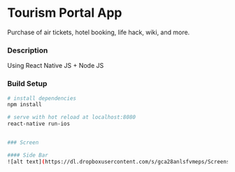 # Tourism Portal App 
Purchase of air tickets, hotel booking, life hack, wiki, and more.

### Description

Using React Native JS + Node JS



### Build Setup

``` bash
# install dependencies
npm install

# serve with hot reload at localhost:8080
react-native run-ios


### Screen

#### Side Bar
![alt text](https://dl.dropboxusercontent.com/s/gca28anlsfvmeps/Screenshot%20at%20Jun%2003%2019-31-05.png?dl=0)
